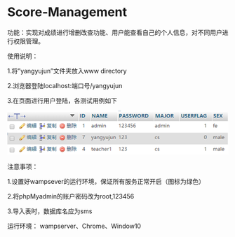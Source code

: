 # Score-Management
功能：实现对成绩进行增删改查功能、用户能查看自己的个人信息，对不同用户进行权限管理。

使用说明：

1.将”yangyujun”文件夹放入www directory

2.浏览器登陆localhost:端口号/yangyujun  

3.在页面进行用户登陆，各测试用例如下 

![Image text](https://github.com/Ian0903/Score-Management/blob/master/testAccount.png)


注意事项：

1.设置好wampsever的运行环境，保证所有服务正常开启（图标为绿色）

2.将phpMyadmin的账户密码改为root,123456

3.导入表时，数据库名应为sms


运行环境：
wampserver、Chrome、Window10
